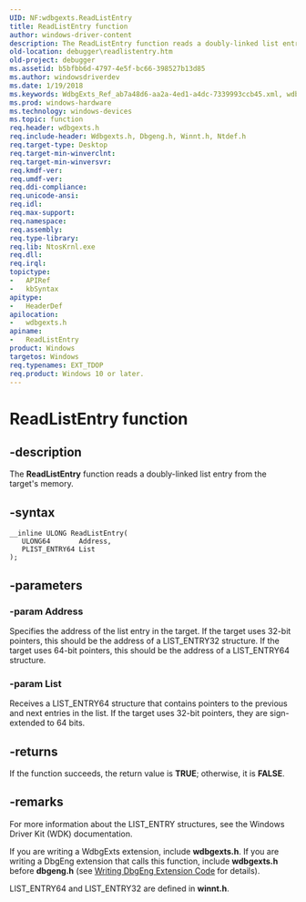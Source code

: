 ```yaml
---
UID: NF:wdbgexts.ReadListEntry
title: ReadListEntry function
author: windows-driver-content
description: The ReadListEntry function reads a doubly-linked list entry from the target's memory.
old-location: debugger\readlistentry.htm
old-project: debugger
ms.assetid: b5bfbb6d-4797-4e5f-bc66-398527b13d85
ms.author: windowsdriverdev
ms.date: 1/19/2018
ms.keywords: WdbgExts_Ref_ab7a48d6-aa2a-4ed1-a4dc-7339993ccb45.xml, wdbgexts/ReadListEntry, ReadListEntry function [Windows Debugging], ReadListEntry, debugger.readlistentry
ms.prod: windows-hardware
ms.technology: windows-devices
ms.topic: function
req.header: wdbgexts.h
req.include-header: Wdbgexts.h, Dbgeng.h, Winnt.h, Ntdef.h
req.target-type: Desktop
req.target-min-winverclnt: 
req.target-min-winversvr: 
req.kmdf-ver: 
req.umdf-ver: 
req.ddi-compliance: 
req.unicode-ansi: 
req.idl: 
req.max-support: 
req.namespace: 
req.assembly: 
req.type-library: 
req.lib: NtosKrnl.exe
req.dll: 
req.irql: 
topictype:
-	APIRef
-	kbSyntax
apitype:
-	HeaderDef
apilocation:
-	wdbgexts.h
apiname:
-	ReadListEntry
product: Windows
targetos: Windows
req.typenames: EXT_TDOP
req.product: Windows 10 or later.
---
```


# ReadListEntry function


## -description


The <b>ReadListEntry</b> function reads a doubly-linked list entry from the target's memory.


## -syntax


````
__inline ULONG ReadListEntry(
   ULONG64       Address,
   PLIST_ENTRY64 List
);
````


## -parameters




### -param Address

Specifies the address of the list entry in the target.  If the target uses 32-bit pointers, this should be the address of a LIST_ENTRY32 structure.  If the target uses 64-bit pointers, this should be the address of a LIST_ENTRY64 structure.


### -param List

Receives a LIST_ENTRY64 structure that contains pointers to the previous and next entries in the list.  If the target uses 32-bit pointers, they are sign-extended to 64 bits.


## -returns


If the function succeeds, the return value is <b>TRUE</b>; otherwise, it is <b>FALSE</b>.



## -remarks


For more information about the LIST_ENTRY structures, see the Windows Driver Kit (WDK) documentation.

If you are writing a WdbgExts extension, include <b>wdbgexts.h</b>. If you are writing a DbgEng extension that calls this function, include <b>wdbgexts.h</b> before <b>dbgeng.h</b> (see <a href="https://msdn.microsoft.com/library/windows/hardware/ff561480">Writing DbgEng Extension Code</a> for details).


LIST_ENTRY64 and LIST_ENTRY32 are defined in <b>winnt.h</b>.


